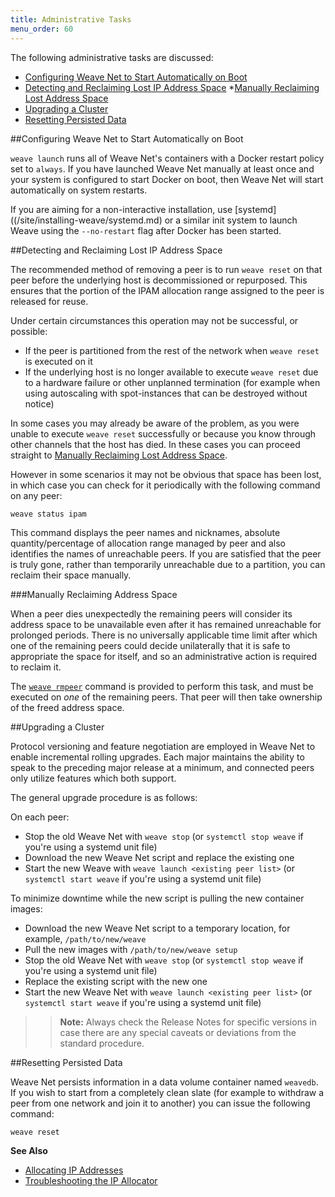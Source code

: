 ```yaml
---
title: Administrative Tasks
menu_order: 60
---
```


The following administrative tasks are discussed: 

* [Configuring Weave Net to Start Automatically on Boot](#start-on-boot)
* [Detecting and Reclaiming Lost IP Address Space](#detect-reclaim-ipam)
    *[Manually Reclaiming Lost Address Space](#reclaim-address-space)
* [Upgrading a Cluster](#cluster-upgrade)
* [Resetting Persisted Data](#reset)


##<a name="start-on-boot"></a>Configuring Weave Net to Start Automatically on Boot

`weave launch` runs all of Weave Net's containers with a Docker restart
policy set to `always`.  If you have launched Weave Net manually at least
once and your system is configured to start Docker on boot, then Weave Net
will start automatically on system restarts.

If you are aiming for a non-interactive installation, use
[systemd]((/site/installing-weave/systemd.md) or a similar init system to
launch Weave using the `--no-restart` flag after Docker has been started.

##<a name="detect-reclaim-ipam"></a>Detecting and Reclaiming Lost IP Address Space

The recommended method of removing a peer is to run `weave reset` on that
peer before the underlying host is decommissioned or repurposed. This
ensures that the portion of the IPAM allocation range assigned to the
peer is released for reuse. 

Under certain circumstances this operation may not be successful, 
or possible:

* If the peer is partitioned from the rest of the network
  when `weave reset` is executed on it
* If the underlying host is no longer available to execute `weave
  reset` due to a hardware failure or other unplanned termination (for
  example when using autoscaling with spot-instances that can be
  destroyed without notice)

In some cases you may already be aware of the problem, as you were
unable to execute `weave reset` successfully or because you know
through other channels that the host has died. In these cases you can
proceed straight to [Manually Reclaiming Lost Address Space](#reclaim-address-space).

However in some scenarios it may not be obvious that space has been
lost, in which case you can check for it periodically with the
following command on any peer:

    weave status ipam

This command displays the peer names and nicknames, absolute quantity/percentage of allocation 
range managed by peer and also identifies the names of unreachable peers. If you are satisfied
that the peer is truly gone, rather than temporarily unreachable due to a
partition, you can reclaim their space manually.

###<a name="manually-reclaim-address-space"></a>Manually Reclaiming Address Space

When a peer dies unexpectedly the remaining peers will consider its
address space to be unavailable even after it has remained unreachable
for prolonged periods. There is no universally applicable time limit
after which one of the remaining peers could decide unilaterally that
it is safe to appropriate the space for itself, and so an
administrative action is required to reclaim it.

The [`weave rmpeer`](/site/ipam/stop-remove-peers-ipam.md)
command is provided to perform this task, and must
be executed on _one_ of the remaining peers. That peer will then take
ownership of the freed address space.

##<a name="cluster-upgrade"></a>Upgrading a Cluster

Protocol versioning and feature negotiation are employed in Weave Net
to enable incremental rolling upgrades. Each major maintains
the ability to speak to the preceding major release at a minimum, and
connected peers only utilize features which both support. 

The general upgrade procedure is as follows:

On each peer:

* Stop the old Weave Net with `weave stop` (or `systemctl stop weave` if
  you're using a systemd unit file)
* Download the new Weave Net script and replace the existing one
* Start the new Weave with `weave launch <existing peer list>` (or
  `systemctl start weave` if you're using a systemd unit file)

To minimize downtime while the new script is pulling the new container images:

* Download the new Weave Net script to a temporary location, for example,
  `/path/to/new/weave`
* Pull the new images with `/path/to/new/weave setup`
* Stop the old Weave Net with `weave stop` (or `systemctl stop weave` if
  you're using a systemd unit file)
* Replace the existing script with the new one
* Start the new Weave Net with `weave launch <existing peer list>` (or
  `systemctl start weave` if you're using a systemd unit file)

>>**Note:** Always check the Release Notes for specific versions in case
there are any special caveats or deviations from the standard
procedure.

##<a name="reset"></a>Resetting Persisted Data

Weave Net persists information in a data volume container named
`weavedb`. If you wish to start from a completely clean slate (for
example to withdraw a peer from one network and join it to another)
you can issue the following command:

    weave reset
    

**See Also**

 * [Allocating IP Addresses](/site/ipam.md)
 * [Troubleshooting the IP Allocator](/site/ipam/troubleshooting-ipam.md)

